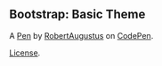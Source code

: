 Bootstrap: Basic Theme
----------------------


A [Pen](https://codepen.io/RobertAugustus/pen/YjmwrM) by [RobertAugustus](https://codepen.io/RobertAugustus) on [CodePen](https://codepen.io).

[License](https://codepen.io/RobertAugustus/pen/YjmwrM/license).